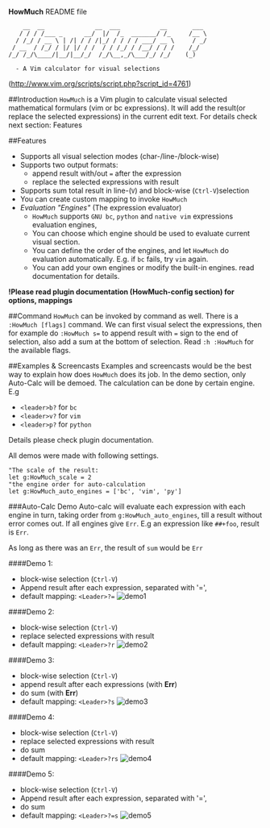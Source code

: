 **HowMuch** README file
	

	    __  __              __  ___           __       ___ 
	   / / / /___ _      __/  |/  /_  _______/ /_     /__ \
	  / /_/ / __ \ | /| / / /|_/ / / / / ___/ __ \     / _/
	 / __  / /_/ / |/ |/ / /  / / /_/ / /__/ / / /    /_/  
	/_/ /_/\____/|__/|__/_/  /_/\__,_/\___/_/ /_/    (_) 

	  - A Vim calculator for visual selections

                                                     

(http://www.vim.org/scripts/script.php?script_id=4761)

##Introduction
`HowMuch` is a Vim plugin to calculate visual selected mathematical formulars (vim or bc expressions). It will add the result(or replace the selected expressions) in the current edit text. For details check next section: Features 

##Features

- Supports all visual selection modes (char-/line-/block-wise)
- Supports two output formats: 
	- append result with/out `=` after the expression 
	- replace the selected expressions with result
- Supports sum total result in line-(`V`) and block-wise (`Ctrl-V`)selection
- You can create custom mapping to invoke `HowMuch`
- *Evaluation "Engines"* (The expression evaluator)
	- `HowMuch` supports `GNU bc`, `python` and `native vim` expressions evaluation engines,
	- You can choose which engine should be used to evaluate current visual section.
	- You can define the order of the engines, and let `HowMuch` do evaluation automatically. E.g. if `bc` fails, try `vim` again.
	- You can add your own engines or modify the built-in engines. read documentation for details.

**!Please read plugin documentation (HowMuch-config section) for options, mappings**

##Command
`HowMuch` can be invoked by command as well. There is a `:HowMuch [flags]` command. We can first visual select the expressions, then for example do `:HowMuch s=` to append result with ` = ` sign to the end of selection, also add a sum at the bottom of selection. Read `:h :HowMuch` for the available flags.

##Examples & Screencasts
Examples and screencasts would be the best way to explain how does `HowMuch` does its job. In the demo section, only Auto-Calc will be demoed. The calculation can be done by certain engine. E.g 

- `<leader>b?` for `bc`
- `<leader>v?` for `vim`
- `<leader>p?` for `python`

Details please check plugin documentation.

All demos were made with following settings.

	"The scale of the result:
	let g:HowMuch_scale = 2 
	"the engine order for auto-calculation
	let g:HowMuch_auto_engines = ['bc', 'vim', 'py']


###Auto-Calc Demo
Auto-calc will evaluate each expression with each engine in turn, taking order from `g:HowMuch_auto_engines`, till a result without error comes out. If all engines give `Err`. E.g an expression like `##+foo`, result is `Err`. 

As long as there was an `Err`, the result of `sum` would be `Err`

####Demo 1:
- block-wise selection (`Ctrl-V`)
- Append result after each expression, separated with '=', 
- default mapping: `<Leader>?=`
![demo1](https://raw.github.com/sk1418/sharedResources/master/HowMuch/demo1.gif)

####Demo 2:
- block-wise selection (`Ctrl-V`)
- replace selected expressions with result
- default mapping: `<Leader>?r`
![demo2](https://raw.github.com/sk1418/sharedResources/master/HowMuch/demo2.gif)

####Demo 3:
- block-wise selection (`Ctrl-V`)
- append result after each expressions (with **Err**)
- do sum (with **Err**)
- default mapping: `<Leader>?s`
![demo3](https://raw.github.com/sk1418/sharedResources/master/HowMuch/demo3.gif)

####Demo 4:
- block-wise selection (`Ctrl-V`)
- replace selected expressions with result
- do sum 
- default mapping: `<Leader>?rs`
![demo4](https://raw.github.com/sk1418/sharedResources/master/HowMuch/demo4.gif)

####Demo 5:
- block-wise selection (`Ctrl-V`)
- Append result after each expression, separated with '=', 
- do sum
- default mapping: `<Leader>?=s`
![demo5](https://raw.github.com/sk1418/sharedResources/master/HowMuch/demo5.gif)





